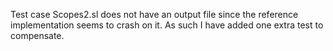 Test case Scopes2.sl does not have an output file since the reference implementation seems to crash on it.
As such I have added one extra test to compensate.
